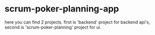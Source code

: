 # scrum-poker-planning-app

here you can find 2 projects.
first is 'backend' project for backend api's, second is 'scrum-poker-planning' project for ui.
